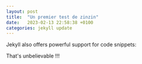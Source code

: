 ```yaml
---
layout: post
title:  "Un premier test de zinzin"
date:   2023-02-13 22:58:38 +0100
categories: jekyll update
---
```


Jekyll also offers powerful support for code snippets:

That's unbelievable !!!